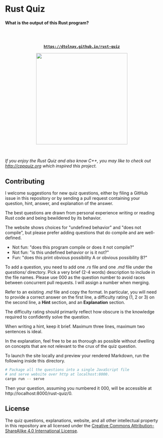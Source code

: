 Rust Quiz
=========

#### What is the output of this Rust program?

<br>

<p align="center">
<b>
<a href="https://dtolnay.github.io/rust-quiz">
<code>
https://dtolnay.github.io/rust-quiz
</code>
</a>
</b>
</p>

<p align="center">
<a href="https://dtolnay.github.io/rust-quiz">
<img src="https://raw.githubusercontent.com/dtolnay/rust-quiz/master/screenshot.png" width="300">
</a>
</p>

<br>

*If you enjoy the Rust Quiz and also know C++, you may like to check out
http://cppquiz.org which inspired this project.*

## Contributing

I welcome suggestions for new quiz questions, either by filing a GitHub issue in
this repository or by sending a pull request containing your question, hint,
answer, and explanation of the answer.

The best questions are drawn from personal experience writing or reading Rust
code and being bewildered by its behavior.

The website shows choices for "undefined behavior" and "does not compile", but
please prefer adding questions that do compile and are well-defined.

- Not fun: "does this program compile or does it not compile?"
- Not fun: "is this undefined behavior or is it not?"
- Fun: "does this print obvious possibility A or obvious possibility B?"

To add a question, you need to add one *.rs* file and one *.md* file under the
*questions/* directory. Pick a very brief (2-4 words) description to include in
the file names. Please use 000 as the question number to avoid races between
concurrent pull requests. I will assign a number when merging.

Refer to an existing *.md* file and copy the format. In particular, you will
need to provide a correct answer on the first line, a difficulty rating (1, 2 or
3) on the second line, a **Hint** section, and an **Explanation** section.

The difficulty rating should primarily reflect how obscure is the knowledge
required to confidently solve the question.

When writing a hint, keep it brief. Maximum three lines, maximum two sentences
is ideal.

In the explanation, feel free to be as thorough as possible without dwelling on
concepts that are not relevant to the crux of the quiz question.

To launch the site locally and preview your rendered Markdown, run the
following inside this directory.

```bash
# Package all the questions into a single JavaScript file
# and serve website over http at localhost:8000.
cargo run -- serve
```

Then your question, assuming you numbered it 000, will be accessible at
http\://localhost:8000/rust-quiz/0.

## License

The quiz questions, explanations, website, and all other intellectual property
in this repository are all licensed under the [Creative Commons
Attribution-ShareAlike 4.0 International License](LICENSE-CC-BY-SA).
